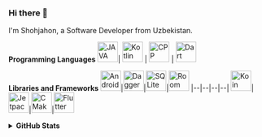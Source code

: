 ### Hi there 👋

I'm Shohjahon, a Software Developer from Uzbekistan.

**Programming Languages**
[<img alt="JAVA" title="Java" width="40px" src="https://brandslogos.com/wp-content/uploads/images/large/java-logo-1.png">](https://docs.oracle.com/en/java/javase/11/)|  [<img title="Kotlin" alt="Kotlin" width="40px" src="https://sdtimes.com/wp-content/uploads/2018/02/pCfEzr6L_400x400.png">](https://kotlinlang.org/) | [<img title="C++" alt="CPP" width="40px" src="https://upload.wikimedia.org/wikipedia/commons/thumb/1/18/ISO_C%2B%2B_Logo.svg/180px-ISO_C%2B%2B_Logo.svg.png">](https://cplusplus.com/) |  [<img title="Dart" alt="Dart" width="40px" src="https://upload.wikimedia.org/wikipedia/commons/c/c6/Dart_logo.png">](https://dart.dev/)

**Libraries and Frameworks**
[<img alt="Android" title="Android" width="40px" src="https://logodownload.org/wp-content/uploads/2015/05/android-logo-3-2.png">](https://developer.android.com/)|[<img title="Dagger / Hilt" alt="Dagger" width="40px" src="https://miro.medium.com/max/321/1*ZHDFHf2l1dh__D7gvyIT4w.png">](https://dagger.dev/)|[<img title="SQLite" alt="SQLite" width="40px" src="https://sqlitebrowser.org/images/sqlitebrowser.svg">](https://www.sqlite.org/index.html)|[<img title="Room" alt="Room" width="40px" src="https://raw.githubusercontent.com/irontec/android-room-example/master/logo.png">](https://developer.android.com/jetpack/androidx/releases/room)
|--|--|--|--|
[<img alt="Koin" title="Koin" width="40px" src="https://insert-koin.io/img/koin_new_logo.png">](https://insert-koin.io/)|[<img alt="Jetpack Compose" title="Jetpack Compose" width="40px" src="https://tabris.com/wp-content/uploads/2021/06/jetpack-compose-icon_RGB.png">](https://developer.android.com/jetpack/compose)|[<img alt="CMake" title="CMake" width="40px" src="https://cmake.org/wp-content/uploads/2018/11/cmake_logo_slider.png">](https://cmake.org/)|[<img alt="Flutter" title="Flutter" width="40px" src="https://en.wikipedia.org/wiki/Flutter_(software)#/media/File:Google-flutter-logo.svg">](https://flutter.dev/)

<details>
    <summary>
 <strong>GitHub Stats</strong>
    </summary>

<br> ![](https://komarev.com/ghpvc/?username=Shohjahon24) [![Github](https://img.shields.io/github/followers/Shohjahon24?label=Follow&style=social)](https://github.com/Shohjahon24)

<br>  <img src="https://github-readme-stats.vercel.app/api?username=Shohjahon24&show_icons=true" width="500">

<br>  <img src="https://github-readme-stats.vercel.app/api/top-langs/?username=Shohjahon24&theme=light" width="500">
</details>
